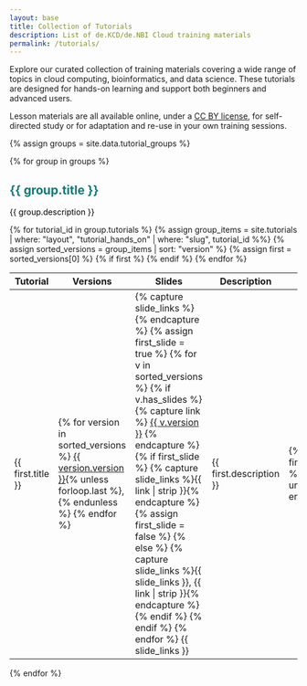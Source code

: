 ```yaml
---
layout: base
title: Collection of Tutorials
description: List of de.KCD/de.NBI Cloud training materials
permalink: /tutorials/
---
```


<div class="justify-text">
<p>
    Explore our curated collection of training materials covering a wide range of topics in cloud computing, bioinformatics, and data science. 
    These tutorials are designed for hands-on learning and support both beginners and advanced users. 
</p>
<p>   
    Lesson materials are all available online, under a <a href="https://creativecommons.org/licenses/by/4.0/" target="_blank" rel="noopener noreferrer">CC BY license</a>, for self-directed study or for adaptation and re-use in your own training sessions.
</p>
</div>

{% assign groups = site.data.tutorial_groups %}

{% for group in groups %}
<section class="tutorial-group">
  <h2 style="color:#157878;"><strong>{{ group.title }}</strong></h2>
  <p style="color:black;font-size:1em;">{{ group.description }}</p>

  <table>
      <colgroup>
          <col style="width: 40%;">
          <col style="width: 5%;">
          <col style="width: 5%;">
          <col style="width: 40%;">
          <col style="width: 10%;">
          <col style="width: 5%;">
      </colgroup>
    <thead>
      <tr>
        <th>Tutorial</th>
        <th>Versions</th>
        <th>Slides</th>
        <th>Description</th>
        <th>Contributors</th>
        <th>Estimated Time</th>
      </tr>
    </thead>
    <tbody>
      {% for tutorial_id in group.tutorials %}
        {% assign group_items = site.tutorials | where: "layout", "tutorial_hands_on" | where: "slug", tutorial_id %%}
        {% assign sorted_versions = group_items | sort: "version" %}
        {% assign first = sorted_versions[0] %}
        {% if first %}
        <tr>
          <td>{{ first.title }}</td>
          <td>
            {% for version in sorted_versions %}
              <a href="{{ version.url }}">{{ version.version }}</a>{% unless forloop.last %}, {% endunless %}
            {% endfor %}
          </td>
          <td>
            {% capture slide_links %}{% endcapture %}
            {% assign first_slide = true %}
            {% for v in sorted_versions %}
              {% if v.has_slides %}
                {% capture link %}
                  <a href="{{ v.slides_url }}">{{ v.version }}</a>
                {% endcapture %}
                {% if first_slide %}
                  {% capture slide_links %}{{ link | strip }}{% endcapture %}
                  {% assign first_slide = false %}
                {% else %}
                  {% capture slide_links %}{{ slide_links }}, {{ link | strip }}{% endcapture %}
                {% endif %}
              {% endif %}
            {% endfor %}
            {{ slide_links }}
          </td>
          <td>{{ first.description }}</td>
          <td>
            {% for contributor in first.contributions.authorship %}
              <a href="https://orcid.org/{{ contributor.orcid }}" target="_blank">{{ contributor }}</a>{% unless forloop.last %}, {% endunless %}
            {% endfor %}
          </td>
          <td>{{ first.time_estimation }}</td>
        </tr>
        {% endif %}
      {% endfor %}
    </tbody>
  </table>
</section>
{% endfor %}
